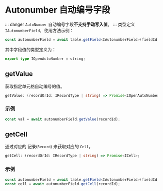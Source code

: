 # Autonumber 自动编号字段
::: danger
`AutoNumber` 自动编号字段**不支持手动写入值**。
:::
类型定义 `IAutonumberField`，使用方法示例：
```typescript
const autonumberField = await table.getField<IAutonumberField>(fieldId);
```
其中字段值的类型定义为：
```typescript
export type IOpenAutoNumber = string;
```

## getValue
获取指定单元格自动编号的值。
```typescript
getValue: (recordOrId: IRecordType | string) => Promise<IOpenAutoNumber>;
```
### 示例
```typescript
const val = await autonumberField.getValue(recordId);
```

## getCell
通过对应的 记录(`Record`) 来获取对应的 `Cell`。
```typescript
getCell: (recordOrId: IRecordType | string) => Promise<ICell>;
```
### 示例
```typescript
const autonumberField = await table.getField<IAutonumberField>(fieldId);
const cell = await autonumberField.getCell(recordId);
```


